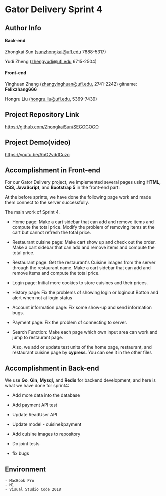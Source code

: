 # Gator Delivery Sprint 4



## Author Info

#### Back-end

Zhongkai Sun (sunzhongkai@ufl.edu 7888-5317)

Yudi Zheng (zhengyudi@ufl.edu 6715-2504)

#### Front-end

Yinghuan Zhang (zhangyinghuan@ufl.edu, 2741-2242) gitname: **Felixzhang666**

Hongru Liu (hongru.liu@ufl.edu, 5369-7439)



## Project Repository Link

https://github.com/ZhongkaiSun/SEGOGOGO

## Project Demo(video)

https://youtu.be/AbO2vddCuzo

## Accomplishment in Front-end

For our Gator Delivery project, we implemented several pages using **HTML, CSS, JavaScript**, and **Bootstrap 5** in the front-end part: 

At the before sprints, we have done the following page work and made them connect to the server successfully.

The main work of Sprint 4.

- Home page: Make a cart sidebar that can add and remove items and compute the total price. Modify the problem of removing items at the cart but cannot refresh the total price.

- Restaurant cuisine page: Make cart show up and check out the order. Make a cart sidebar that can add and remove items and compute the total price. 

- Restaurant page: Get the restaurant's Cuisine images from the server through the restaurant name. Make a cart sidebar that can add and remove items and compute the total price. 

- Login page: Initial more cookies to store cuisines and their prices.

- History page: Fix the problems of showing login or loginout Botton and alert when not at login status

- Account information page: Fix some show-up and send information bugs.  

- Payment page: Fix the problem of connecting to server.

- Search Function: Make each page which own input area can work and jump to restaurant page. 

  

  Also, we add or update test units of the home page,  restaurant, and restaurant cuisine page by **cypress**. You can see it in the other files

##  Accomplishment in Back-end

We use **Go**, **Gin**, **Mysql,** and **Redis** for backend development, and here is what we have done for sprint4:

- Add more data into the database

- Add payment API test

- Update ReadUser API 

- Update model - cuisine&payment

- Add cuisine images to repository

- Do joint tests

- fix bugs







## Environment

```
- MacBook Pro
- M1
- Visual Studio Code 2018
```
